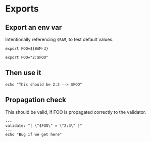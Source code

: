 # Exports

## Export an env var

Intentionally referencing `$BAM`, to test default values.

```shell
export FOO=${BAM-3}
```

```shell
export FOO="2:$FOO"
```

## Then use it

```shell
echo "This should be 2:3 --> $FOO"
```

## Propagation check

This should be valid, if FOO is propagated correctly to the validator.

```shell
---
validate: "[ \"$FOO\" = \"2:3\" ]"
---
echo "Bug if we get here"
```

